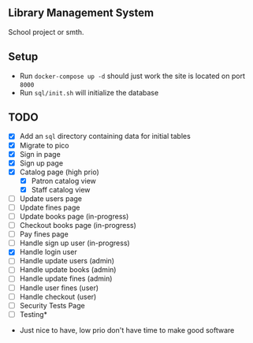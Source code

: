 ## Library Management System

School project or smth.

## Setup

- Run `docker-compose up -d` should just work the site is located on port `8000`
- Run `sql/init.sh` will initialize the database

## TODO

- [x] Add an `sql` directory containing data for initial tables
- [x] Migrate to pico
- [x] Sign in page
- [x] Sign up page
- [x] Catalog page (high prio)
    - [x] Patron catalog view
    - [x] Staff catalog view
- [ ] Update users page
- [ ] Update fines page
- [ ] Update books page (in-progress)
- [ ] Checkout books page (in-progress)
- [ ] Pay fines page
- [ ] Handle sign up user (in-progress)
- [x] Handle login user
- [ ] Handle update users (admin)
- [ ] Handle update books (admin)
- [ ] Handle update fines (admin)
- [ ] Handle user fines (user)
- [ ] Handle checkout (user)
- [ ] Security Tests Page
- [ ] Testing*

* Just nice to have, low prio don't have time to make good software

